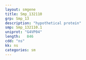 ```yaml
---
layout: smgene
title: Smp_132110
grp: Smp_13
description: "hypothetical protein"
smp: Smp_132110.1
uniprot: "G4VP04"
length:   846
cdd: "ns"
kk: ns
categories: sm
---
```

